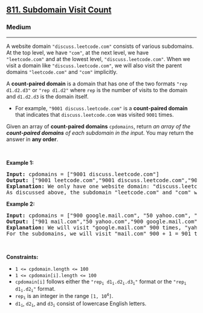 <h2><a href="https://leetcode.com/problems/subdomain-visit-count/">811. Subdomain Visit Count</a></h2><h3>Medium</h3><hr><div><p>A website domain <code data-copier-init="true">"discuss.leetcode.com"</code> consists of various subdomains. At the top level, we have <code data-copier-init="true">"com"</code>, at the next level, we have <code data-copier-init="true">"leetcode.com"</code>&nbsp;and at the lowest level, <code data-copier-init="true">"discuss.leetcode.com"</code>. When we visit a domain like <code data-copier-init="true">"discuss.leetcode.com"</code>, we will also visit the parent domains <code data-copier-init="true">"leetcode.com"</code> and <code data-copier-init="true">"com"</code> implicitly.</p>

<p>A <strong>count-paired domain</strong> is a domain that has one of the two formats <code data-copier-init="true">"rep d1.d2.d3"</code> or <code data-copier-init="true">"rep d1.d2"</code> where <code data-copier-init="true">rep</code> is the number of visits to the domain and <code data-copier-init="true">d1.d2.d3</code> is the domain itself.</p>

<ul>
	<li>For example, <code data-copier-init="true">"9001 discuss.leetcode.com"</code> is a <strong>count-paired domain</strong> that indicates that <code data-copier-init="true">discuss.leetcode.com</code> was visited <code data-copier-init="true">9001</code> times.</li>
</ul>

<p>Given an array of <strong>count-paired domains</strong> <code data-copier-init="true">cpdomains</code>, return <em>an array of the <strong>count-paired domains</strong> of each subdomain in the input</em>. You may return the answer in <strong>any order</strong>.</p>

<p>&nbsp;</p>
<p><strong class="example">Example 1:</strong></p>

<pre data-copier-init="true"><strong>Input:</strong> cpdomains = ["9001 discuss.leetcode.com"]
<strong>Output:</strong> ["9001 leetcode.com","9001 discuss.leetcode.com","9001 com"]
<strong>Explanation:</strong> We only have one website domain: "discuss.leetcode.com".
As discussed above, the subdomain "leetcode.com" and "com" will also be visited. So they will all be visited 9001 times.
</pre>

<p><strong class="example">Example 2:</strong></p>

<pre data-copier-init="true"><strong>Input:</strong> cpdomains = ["900 google.mail.com", "50 yahoo.com", "1 intel.mail.com", "5 wiki.org"]
<strong>Output:</strong> ["901 mail.com","50 yahoo.com","900 google.mail.com","5 wiki.org","5 org","1 intel.mail.com","951 com"]
<strong>Explanation:</strong> We will visit "google.mail.com" 900 times, "yahoo.com" 50 times, "intel.mail.com" once and "wiki.org" 5 times.
For the subdomains, we will visit "mail.com" 900 + 1 = 901 times, "com" 900 + 50 + 1 = 951 times, and "org" 5 times.
</pre>

<p>&nbsp;</p>
<p><strong>Constraints:</strong></p>

<ul>
	<li><code data-copier-init="true">1 &lt;= cpdomain.length &lt;= 100</code></li>
	<li><code data-copier-init="true">1 &lt;= cpdomain[i].length &lt;= 100</code></li>
	<li><code data-copier-init="true">cpdomain[i]</code> follows either the <code data-copier-init="true">"rep<sub>i</sub> d1<sub>i</sub>.d2<sub>i</sub>.d3<sub>i</sub>"</code> format or the <code data-copier-init="true">"rep<sub>i</sub> d1<sub>i</sub>.d2<sub>i</sub>"</code> format.</li>
	<li><code data-copier-init="true">rep<sub>i</sub></code> is an integer in the range <code data-copier-init="true">[1, 10<sup>4</sup>]</code>.</li>
	<li><code data-copier-init="true">d1<sub>i</sub></code>, <code data-copier-init="true">d2<sub>i</sub></code>, and <code data-copier-init="true">d3<sub>i</sub></code> consist of lowercase English letters.</li>
</ul>
</div>